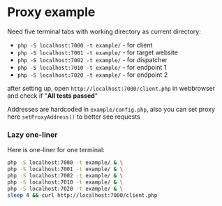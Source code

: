 # Proxy example

Need five terminal tabs with working directory as current directory:
- `php -S localhost:7000 -t example/` - for client
- `php -S localhost:7001 -t example/` - for target website
- `php -S localhost:7002 -t example/` - for dispatcher
- `php -S localhost:7010 -t example/` - for endpoint 1
- `php -S localhost:7020 -t example/` - for endpoint 2

after setting up, open `http://localhost:7000/client.php` in webbrowser and check if "**All tests passed**"

Addresses are hardcoded in `example/config.php`, also you can set proxy here `setProxyAddress()` to better see requests

### Lazy one-liner

Here is one-liner for one terminal:

```bash
php -S localhost:7000 -t example/ & \
php -S localhost:7001 -t example/ & \
php -S localhost:7002 -t example/ & \
php -S localhost:7010 -t example/ & \
php -S localhost:7020 -t example/ & \
sleep 4 && curl http://localhost:7000/client.php
```
